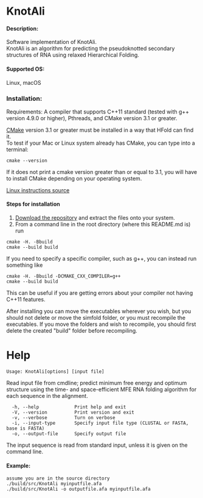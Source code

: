 # KnotAli

#### Description:
Software implementation of KnotAli.      
KnotAli is an algorithm for predicting the pseudoknotted secondary structures of RNA using relaxed Hierarchical Folding.

#### Supported OS: 
Linux, macOS


### Installation:  
Requirements: A compiler that supports C++11 standard (tested with g++ version 4.9.0 or higher), Pthreads, and CMake version 3.1 or greater.    

[CMake](https://cmake.org/install/) version 3.1 or greater must be installed in a way that HFold can find it.    
To test if your Mac or Linux system already has CMake, you can type into a terminal:      
```
cmake --version
```
If it does not print a cmake version greater than or equal to 3.1, you will have to install CMake depending on your operating system.

[Linux instructions source](https://geeksww.com/tutorials/operating_systems/linux/installation/downloading_compiling_and_installing_cmake_on_linux.php)

#### Steps for installation   
1. [Download the repository](https://github.com/mateog4712/KnotAli.git) and extract the files onto your system.
2. From a command line in the root directory (where this README.md is) run
```
cmake -H. -Bbuild
cmake --build build
```   
If you need to specify a specific compiler, such as g++, you can instead run something like   
```
cmake -H. -Bbuild -DCMAKE_CXX_COMPILER=g++
cmake --build build
```   
This can be useful if you are getting errors about your compiler not having C++11 features.

After installing you can move the executables wherever you wish, but you should not delete or move the simfold folder, or you must recompile the executables. If you move the folders and wish to recompile, you should first delete the created "build" folder before recompiling.

Help
========================================

```
Usage: KnotAli[options] [input file]
```

Read input file from cmdline; predict minimum free energy and optimum structure using the time- and space-efficient MFE RNA folding algorithm for each sequence in the alignment.

```
  -h, --help             Print help and exit
  -V, --version          Print version and exit
  -v, --verbose          Turn on verbose
  -i, --input-type       Specify input file type (CLUSTAL or FASTA, base is FASTA)
  -o, --output-file      Specify output file
```

The input sequence is read from standard input, unless it is
given on the command line.

#### Example:
    assume you are in the source directory
    ./build/src/KnotAli myinputfile.afa
    ./build/src/KnotAli -o outputfile.afa myinputfile.afa
   
